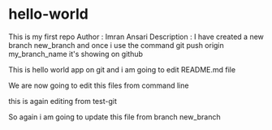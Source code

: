 # hello-world
This is my first repo
Author : Imran Ansari
Description : I have created a new branch new_branch and once i use the command git push origin my_branch_name it's showing on github

This is hello world app on git and i am going to edit README.md file

We are now going to edit this files from command line



this is again editing from test-git

So again i am going to update this file from branch new_branch

